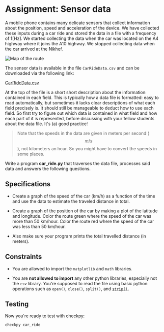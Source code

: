 # Assignment: Sensor data

A mobile phone contains many delicate sensors that collect information about the position, speed and acceleration of the device. We have collected these inputs during a car ride and stored the data in a file with a frequency of 1[Hz]. We started collecting the data when the car was located on the A4 highway where it joins the A10 highway. We stopped collecting data when the car arrived at the Nikhef.

![Map of the route](../../assets/KaartAmsterdamKlein.png)

The sensor data is available in the file `CarRideData.csv` and can be downloaded via the following link:

[CarRideData.csv](../../data/en/CarRideData.csv)

At the top of the file is a short short description about the information contained in each field. This is typically how a data file is formatted: easy to read automatically, but sometimes it lacks clear descriptions of what each field precisely is. It should still be manageable to deduct how to use each field. So first try to figure out which data is contained in what field and how each part of it is represented, before discussing with your fellow students about the data file. It's (a) good practice!

> Note that the speeds in the data are given in meters per second ($$m/s$$), not kilometers an hour. So you might have to convert the speeds in some places.

Write a program **car_ride.py** that traverses the data file, processes said data and answers the following questions.

## Specifications

* Create a graph of the speed of the car (km/h) as a function of the time and use the data to estimate the traveled distance in total.

* Create a graph of the position of the car by making a plot of the latitude and longitude. Color the route green where the speed of the car was more than 50 km/hour. Color the route red where the speed of the car was less than 50 km/hour.

* Also make sure your program prints the total travelled distance (in meters).

## Constraints

* You are allowed to import the `matplotlib` and `math` libraries.

* You are **not allowed to import** any other python libraries, especially not the `csv` library. You're supposed to read the file using basic python operations such as `open()`, `close()`, `split()`, and [`strip()`](/python/en/strings#string-methods).

## Testing

Now you're ready to test with checkpy:

    checkpy car_ride
